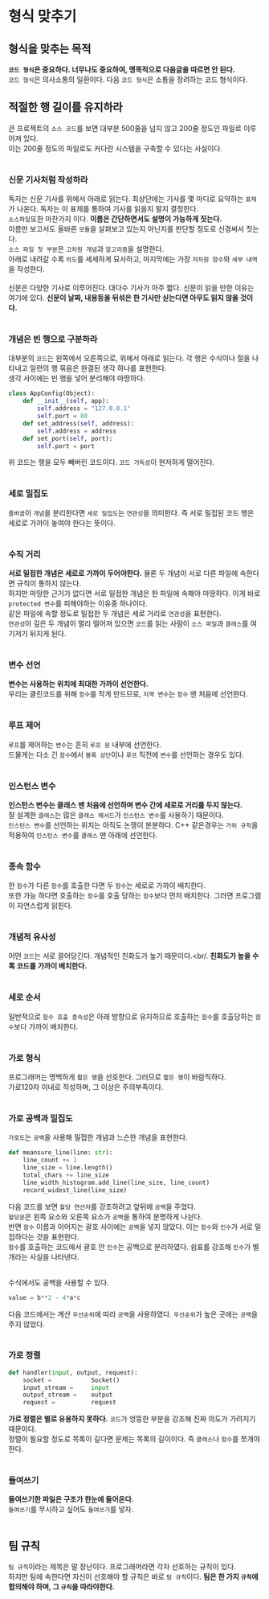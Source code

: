 # 형식 맞추기
## 형식을 맞추는 목적
__`코드 형식`은 중요하다. 너무나도 중요하여, 맹목적으로 다음글을 따르면 안 된다.__<br/>
`코드 형식`은 의사소통의 일환이다. 다음 `코드 형식`은 소통을 장려하는 코드 형식이다.

## 적절한 행 길이를 유지하라
큰 프로젝트의 `소스 코드`를 보면 대부분 500줄을 넘지 않고 200줄 정도인 파일로 이루어져 있다.<br/>
이는 200줄 정도의 파일로도 커다란 시스템을 구축할 수 있다는 사실이다.<br/>
<br/>
### 신문 기사처럼 작성하라
독자는 신문 기사를 위에서 아래로 읽는다. 최상단에는 기사를 몇 마디로 요약하는 `표제`가 나온다. 독자는 이 표제를 통하여 기사를 읽을지 말지 결정한다.<br/>
`소스파일`또한 마찬가지 이다. __이름은 간단하면서도 설명이 가능하게 짓는다.__ <br/>
이름만 보고서도 올바른 `모듈`을 살펴보고 있는지 아닌지를 판단할 정도로 신경써서 짓는다.<br/>
`소스 파일 첫 부분`은 `고차원 개념`과 `알고리즘`을 설명한다.<br/>
아래로 내려갈 수록 `의도`를 세세하게 묘사하고, 마지막에는 가장 `저차원 함수`와 `세부 내역`을 작성한다.<br/>
<br/>
신문은 다양한 기사로 이루어진다. 대다수 기사가 아주 짧다. 신문이 읽을 만한 이유는 여기에 있다. __신문이 날짜, 내용등을 뒤섞은 한 기사만 싣는다면 아무도 읽지 않을 것이다.__<br/>
<br/>
### 개념은 빈 행으로 구분하라
대부분의 `코드`는 왼쪽에서 오른쪽으로, 위에서 아래로 읽는다. 각 행은 수식이나 절을 나타내고 일련의 행 묶음은 완결된 생각 하나를 표현한다.<br/>
생각 사이에는 빈 행을 넣어 분리해야 마땅하다.
```python
class AppConfig(Object):
    def __init__(self, app):
        self.address = "127.0.0.1"
        self.port = 80
    def set_address(self, address):
        self.address = address
    def set_port(self, port):
        self.port = port
```
위 코드는 행을 모두 빼버린 코드이다. `코드 가독성`이 현저하게 떨어진다.<br/>
<br/>

### 세로 밀집도
`줄바꿈`이 `개념`을 분리한다면 `세로 밀집도`는 `연관성`을 의미한다. 즉 서로 밀접된 코드 행은 세로로 가까이 놓여야 한다는 뜻이다.<br/>
<br/>

### 수직 거리
__서로 밀접한 개념은 세로로 가까이 두어야한다.__ 물론 두 개념이 서로 다른 파일에 속한다면 규칙이 통하지 않는다.<br/>
하지만 마땅한 근거가 없다면 서로 밀접한 개념은 한 파일에 속해야 마땅하다. 이게 바로 `protected 변수`를 피해야하는 이유중 하나이다.<br/>
같은 파일에 속할 정도로 밀접한 두 개념은 세로 거리로 `연관성`을 표현한다.<br/>
`연관성`이 깊은 두 개념이 멀리 떨어져 있으면 `코드`를 읽는 사람이 `소스 파일`과 `클래스`를 여기저기 뒤지게 된다.<br/>
<br/>

### 변수 선언
__변수는 사용하는 위치에 최대한 가까이 선언한다.__<br/>
우리는 클린코드를 위해 `함수`를 작게 만드므로, `지역 변수`는 `함수` 맨 처음에 선언한다.<br/>
<br/>
### 루프 제어
`루프`를 제어하는 `변수`는 흔히 `루프 문` 내부에 선언한다.<br/>
드물게는 다소 긴 `함수`에서 `블록 상단`이나 `루프` 직전에 `변수`를 선언하는 경우도 있다.<br/>
<br/>

### 인스턴스 변수
__인스턴스 변수는 클래스 맨 처음에 선언하며 변수 간에 세로로 거리를 두지 않는다.__<br/>
잘 설계한 `클래스`는 많은 `클래스 메서드`가 `인스턴스 변수`를 사용하기 때문이다.<br/>
`인스턴스 변수`를 선언하는 위치는 아직도 논쟁이 분분하다. C++ 같은경우는 `가위 규칙`을 적용하여 `인스턴스 변수`를 `클래스` 맨 아래에 선언한다.<br/>
<br/>
### 종속 함수
한 `함수`가 다른 `함수`를 호출한 다면 두 `함수`는 세로로 가까이 배치한다.<br/>
또한 가능 하다면 호출하는 `함수`를 호출 당하는 `함수`보다 먼저 배치한다. 그러면 프로그램이 자연스럽게 읽힌다.<br/>
<br/>
### 개념적 유사성
어떤 `코드`는 서로 끌어당긴다. 개념적인 친화도가 높기 때문이다.<br/.
__친화도가 높을 수록 코드를 가까이 배치한다.__<br/>
<br/>

### 세로 순서
일반적으로 `함수 호출 종속성`은 아래 방향으로 유지하므로 호출하는 `함수`를 호출당하는 `함수`보다 가까이 배치한다.<br/>
<br/>

### 가로 형식 
프로그래머는 명백하게 `짧은 행`을 선호한다. 그러므로 `짧은 행`이 바람직하다.<br/>
가로120자 이내로 작성하며, 그 이상은 주의부족이다.<br/>
<br/>

### 가로 공백과 밀집도
`가로도`는 `공백`을 사용해 밀접한 개념과 느슨한 개념을 표현한다.
```python
def meansure_line(line: str):
    line_count += 1
    line_size = line.length()
    total_chars += line_size
    line_width_histogram.add_line(line_size, line_count)
    record_widest_line(line_size)
```
다음 코드를 보면 `할당 연산자`를 강조하려고 앞뒤에 `공백`을 주었다.<br/>
`할당문`은 왼쪽 요소와 오른쪽 요소가 `공백`을 통하여 분명하게 나뉜다.<br/>
반면 `함수` 이름과 이어지는 괄호 사이에는 `공백`을 넣지 않았다. 이는 `함수`와 `인수`가 서로 밀접하다는 것을 표현한다.<br/>
`함수`를 호출하는 코드에서 괄호 안 `인수`는 공백으로 분리하였다. 쉼표를 강조해 `인수`가 별개라는 사실을 나타낸다.<br/><Br/>

수식에서도 공백을 사용할 수 있다.
```python
value = b**2 - 4*a*c
```
다음 코드에서는 계산 `우선순위`에 따라 `공백`을 사용하였다. `우선순위`가 높은 곳에는 `공백`을 주지 않았다.<br/>
<br/>
### 가로 정렬
```python
def handler(input, output, request):
    socket =           Socket()
    input_stream =     input
    output_stream =    output
    request =          request
```
__가로 정렬은 별로 유용하지 못하다.__ `코드`가 엉뚱한 부분을 강조해 진짜 의도가 가려지기 때문이다.<br/>
정렬이 필요할 정도로 목록이 길다면 문제는 목록의 길이이다. 즉 `클래스`나 `함수`를 쪼개야한다.<br/>
<br/>
### 들여쓰기
__들여쓰기한 파일은 구조가 한눈에 들어온다.__<br/>
`들여쓰기`를 무시하고 싶어도 `들여쓰기`를 넣자.<br/>
<br/>

## 팀 규칙
`팀 규칙`이라는 제목은 말 장난이다. 프로그래머라면 각자 선호하는 규칙이 있다.<br/>
하지만 팀에 속한다면 자신이 선호해야 할 규칙은 바로 `팀 규칙`이다. __팀은 한 가지 `규칙`에 합의해야 하며, 그 `규칙`을 따라야한다.__
